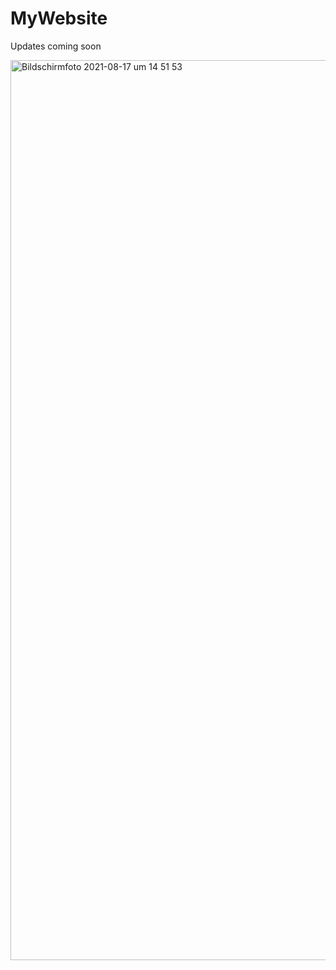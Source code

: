 # MyWebsite

Updates coming soon

<img width="1440" alt="Bildschirmfoto 2021-08-17 um 14 51 53" src="https://user-images.githubusercontent.com/71549276/129728896-1b5c4994-adb7-4cc0-a6a9-00f32c9420ce.png">
